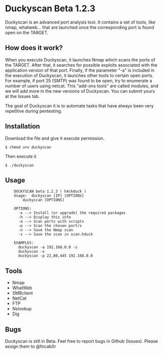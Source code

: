 # Duckyscan Beta 1.2.3 #
Duckyscan is an advanced port analysis tool. It contains a set of tools, like nmap, whatweb... that are launched once the corresponding port is found open on the TARGET.

## How does it work? ##
When you execute Duckyscan, it launches Nmap which scans the ports of the TARGET. After that, it searches for possible exploits associated with the application version of that port. Finally, if the parameter "-a" is included in the execution of Duckyscan, it launches other tools to certain open ports. For example, if port 25 (SMTP) was found to be open, try to enumerate a number of users using netcat. This "add-ons tools" are called modules, and we will add more in the new versions of Duckyscan. You can submit yours at the Issues tab.

The goal of Duckyscan it is to automate tasks that have always been very repetitive during pentesting. 
## Installation ##
Download the file and give it execute permission.
```
$ chmod u+x duckyscan
```
Then execute it
```
$ ./duckyscan
```
## Usage ##
```
	DUCKYSCAN beta 1.2.3 ( h4ckduck )
	Usage: 	duckyscan [IP] [OPTIONS]
		duckyscan [OPTIONS]

	OPTIONS:
	  -x --> Install (or upgrade) the required packages 
	  -h --> Display this info
	  -a --> Scan ports with scripts
	  -p --> Scan the chosen port/s
	  -n --> Save the Nmap scan
	  -s --> Save the scan in scan.hduck

	EXAMPLES:
	  duckyscan -a 192.168.0.0 -s
	  duckyscan -x
	  duckyscan -p 22,80,445 192.168.0.0
``` 
## Tools ##
* Nmap
* WhatWeb
* SMBclient
* NetCat
* FTP
* Nslookup
* Dig
## Bugs ##
Duckyscan is still in Beta. Feel free to report bugs in Github (Issues).
Please assign them to @focab0r
